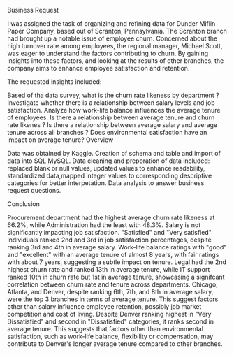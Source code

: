 Business Request

I was assigned the task of organizing and refining data for Dunder Miflin Paper Company, based out of Scranton, Pennsylvania. The Scranton branch had brought up a notable issue of employee churn. Concerned about the high turnover rate among employees, the regional manager, Michael Scott, was eager to understand the factors contributing to churn.  By gaining insights into these factors, and looking at the results of other branches, the company aims to enhance employee satisfaction and retention.

The requested insights included:

Based of tha data survey, what is the churn rate likeness by department ? 
Investigate whether there is a relationship between salary levels and job satisfaction.
Analyze how work-life balance influences the average tenure of employees.
Is there a relationship between average tenure and churn rate likenes ?
Is there a relationship between average salary and average tenure across all branches ?
Does environmental satisfaction have an impact on average tenure?
Overview

Data was obtained by Kaggle.
Creation of schema and table and import of data into SQL MySQL.
Data cleaning and preporation of data included: replaced blank or null values, updated values to enhance readability, standardized data,mapped integer values to corresponding descriptive categories for better interpetation.
Data analysis to answer business request questions.
 

Conclusion

Procurement department had the highest average churn rate likeness at 66.2%, while Administration had the least with 48.3%.
Salary is not significantly impacting job satisfaction. "Satisfied" and "Very satisfied" individuals ranked 2nd and 3rd in job satisfaction percentages, despite ranking 3rd and 4th in average salary.
Work-life balance ratings with "good" and "excellent" with an average tenure of almost 8 years, with fair ratings with about 7 years, suggesting a subtle impact on tenure.
Legal had the 2nd highest churn rate and ranked 13th in average tenure, while IT support ranked 10th in churn rate but 1st in average tenure, showcasing a signifcant correlation between churn rate and tenure across departments.
Chicago, Atlanta, and Denver, despite ranking 6th, 7th, and 8th in average salary, were the top 3 branches in terms of average tenure. This suggest factors other than salary influence employee retention, possibly job market competition and cost of living.
Despite Denver ranking highest in "Very Dissatisfied" and second in "Dissatisfied" categories, it ranks second in average tenure. This suggests that factors other than environmental satisfaction, such as work-life balance, flexibility or compensation, may contribute to Denver's longer average tenure compared to other branches.

